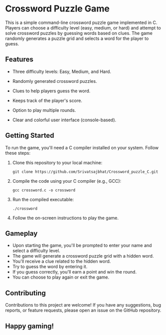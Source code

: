 # Crossword Puzzle Game

This is a simple command-line crossword puzzle game implemented in C. Players can choose a difficulty level (easy, medium, or hard) and attempt to solve crossword puzzles by guessing words based on clues. The game randomly generates a puzzle grid and selects a word for the player to guess.

## Features

- Three difficulty levels: Easy, Medium, and Hard.
  
- Randomly generated crossword puzzles.
  
- Clues to help players guess the word.
  
- Keeps track of the player's score.
  
- Option to play multiple rounds.
  
- Clear and colorful user interface (console-based).

## Getting Started

To run the game, you'll need a C compiler installed on your system. Follow these steps:

1. Clone this repository to your local machine:

   ```
   git clone https://github.com/Srivatsajbhat/Crossword_puzzle_C.git
   ```
2. Compile the code using your C compiler (e.g., GCC):
   ```
   gcc crossword.c -o crossword
   ```
3. Run the compiled executable:
   ```
   ./crossword
   ```
4. Follow the on-screen instructions to play the game.

## Gameplay
- Upon starting the game, you'll be prompted to enter your name and select a difficulty level.
- The game will generate a crossword puzzle grid with a hidden word.
- You'll receive a clue related to the hidden word.
- Try to guess the word by entering it.
- If you guess correctly, you'll earn a point and win the round.
- You can choose to play again or exit the game.


## Contributing
Contributions to this project are welcome! If you have any suggestions, bug reports, or feature requests, please open an issue on the GitHub repository.

## Happy gaming!
